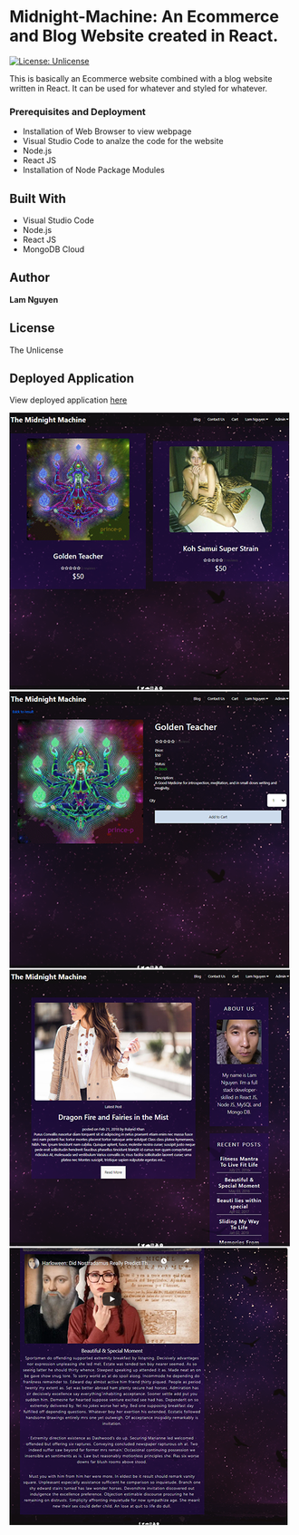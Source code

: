 # Midnight-Machine: An Ecommerce and Blog Website created in React.
[![License: Unlicense](https://img.shields.io/badge/license-Unlicense-blue.svg)](http://unlicense.org/)

This is basically an Ecommerce website combined with a blog website written in React. It can be used for whatever and styled for whatever.

### Prerequisites and Deployment

* Installation of Web Browser to view webpage
* Visual Studio Code to analze the code for the website
* Node.js
* React JS
* Installation of Node Package Modules

## Built With

* Visual Studio Code
* Node.js
* React JS
* MongoDB Cloud

## Author

**Lam Nguyen**

## License

The Unlicense

## Deployed Application

View deployed application [here](https://midnight-machine-app.herokuapp.com/)

![Screenshot](./Notes/Screenshot_01.png)
![Screenshot](./Notes/Screenshot_02.png)
![Screenshot](./Notes/Screenshot_03.png)
![Screenshot](./Notes/Screenshot_04.png)